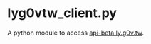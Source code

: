 lyg0vtw_client.py
=================

A python module to access [api-beta.ly.g0v.tw](http://api-beta.ly.g0v.tw).
